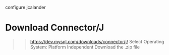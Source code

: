 configure jcalander


# Download Connector/J
>> https://dev.mysql.com/downloads/connector/j/
Select Operating System:
Platform Independent
Download the .zip file
